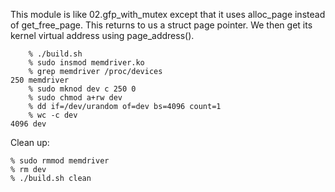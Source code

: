 This module is like 02.gfp_with_mutex except that it uses alloc_page
instead of get_free_page. This returns to us a struct page pointer.
We then get its kernel virtual address using page_address(). 

```
    % ./build.sh 
    % sudo insmod memdriver.ko 
    % grep memdriver /proc/devices
250 memdriver
    % sudo mknod dev c 250 0
    % sudo chmod a+rw dev
    % dd if=/dev/urandom of=dev bs=4096 count=1
    % wc -c dev
4096 dev
```

Clean up:

    % sudo rmmod memdriver
    % rm dev
    % ./build.sh clean
